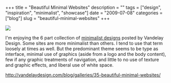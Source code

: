 +++
title = "Beautiful Minimal Websites"
description = ""
tags = ["design", "inspiration", "minimalist", "showcase"]
date = "2009-07-08"
categories = ["blog"]
slug = "beautiful-minimal-websites"
+++



  <div class="notebook-screenshot"><a href="http://vandelaydesign.com/blog/galleries/35-beautiful-minimal-websites/"><img src="//konigi.com/media/bluga/wt4a54a28ca7b81_0.jpg"/></a></div><p>I'm enjoying the 6 part collection of <a href="http://vandelaydesign.com/blog/galleries/35-beautiful-minimal-websites/">minimalist designs</a> posted by Vandelay Design. Some sites are more minimalist than others. I tend to use that term loosely at times as well. But the predominant theme seems to be type as interface, minimal use of graphics (aside from a logo and the body content), few if any graphic treatments of navigation, and little to no use of texture and graphic effects, and liberal use of white space.</p>
    
  <a href="http://vandelaydesign.com/blog/galleries/35-beautiful-minimal-websites/">http://vandelaydesign.com/blog/galleries/35-beautiful-minimal-websites/</a>
